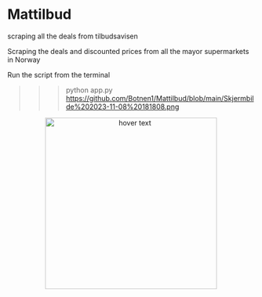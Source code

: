 # Mattilbud
scraping all the deals from tilbudsavisen


Scraping the deals and discounted prices from all the mayor supermarkets in Norway

Run the script from the terminal

>>>python app.py
https://github.com/Botnen1/Mattilbud/blob/main/Skjermbilde%202023-11-08%20181808.png
>>>
<p align="center">
  <img src="[your_relative_path_here](https://github.com/Botnen1/Mattilbud/blob/main/Skjermbilde%202023-11-08%20181808.png)" width="350" title="hover text">
</p>
